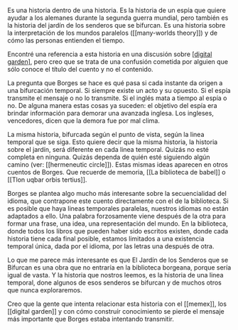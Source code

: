 Es una historia dentro de una historia. Es la historia de un espía que quiere ayudar a los alemanes durante la segunda guerra mundial, pero también es la historia del jardín de los senderos que se bifurcan. Es una historia sobre la interpretación de los mundos paralelos ([[many-worlds theory]]) y de cómo las personas entienden el tiempo. 

Encontré una referencia a esta historia en una discusión sobre [[digital garden]]([@mikecaulfield2015]), pero creo que se trata de una confusión cometida por alguien que sólo conoce el título del cuento y no el contenido. 

La pregunta que Borges se hace es qué pasa si cada instante da origen a una bifurcación temporal. Si siempre existe un acto y su opuesto. Si el espía transmite el mensaje o no lo transmite. Si el inglés mata a tiempo al espía o no. De alguna manera estas cosas ya suceden: el objetivo del espía era brindar información para demorar una avanzada inglesa. Los ingleses, vencedores, dicen que la demora fue por mal clima. 

La misma historia, bifurcada según el punto de vista, según la linea temporal que se siga. Esto quiere decir que la misma historia, la historia sobre el jardín, será diferente en cada linea temporal. Quizás no esté completa en ninguna. Quizás dependa de quién esté siguiendo algún camino (ver: [[hermeneutic circle]]). Estas mismas ideas aparecen en otros cuentos de Borges. Que recuerde de memoria, [[La biblioteca de babel]] o [[Tlon uqbar orbis tertius]]. 

Borges se plantea algo mucho más interesante sobre la secuencialidad del idioma, que contrapone este cuento directamente con el de la biblioteca. Si es posible que haya lineas temporales paralelas, nuestros idiomas no están adaptados a ello. Una palabra forzosamente viene después de la otra para formar una frase, una idea, una representación del mundo. En la biblioteca, donde todos los libros que pueden haber sido escritos existen, donde cada historia tiene cada final posible, estamos limitados a una existencia temporal única, dada por el idioma, por las letras una después de otra. 

Lo que me parece más interesante es que El Jardín de los Senderos que se Bifurcan es una obra que no entraría en la biblioteca borgeana, porque sería igual de vasta. Y  la historia que nostros leemos, es la historia de una linea temporal, done algunos de esos senderos se bifurcan y de muchos otros que nunca exploraremos. 

Creo que la gente que intenta relacionar esta historia con el [[memex]], los [[digital garden]] y con cómo construír conocimiento se pierde el mensaje más importante que Borges estaba intentando transmitir. 